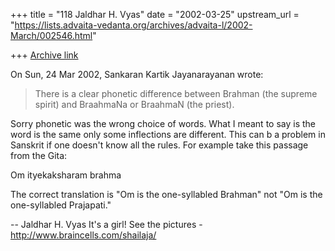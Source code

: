 +++
title = "118 Jaldhar H. Vyas"
date = "2002-03-25"
upstream_url = "https://lists.advaita-vedanta.org/archives/advaita-l/2002-March/002546.html"

+++
[Archive link](https://lists.advaita-vedanta.org/archives/advaita-l/2002-March/002546.html)

On Sun, 24 Mar 2002, Sankaran Kartik Jayanarayanan wrote:

>
> There is a clear phonetic difference between Brahman (the supreme spirit)
> and BraahmaNa or BraahmaN (the priest).
>

Sorry phonetic was the wrong choice of words.  What I meant to say is the
word is the same only some inflections are different.  This can b a
problem in Sanskrit if one doesn't know all the rules.  For example take
this passage from the Gita:

Om ityekaksharam brahma

The correct translation is "Om is the one-syllabled Brahman" not "Om is
the one-syllabled Prajapati."

--
Jaldhar H. Vyas <jaldhar at braincells.com>
It's a girl! See the pictures - http://www.braincells.com/shailaja/

